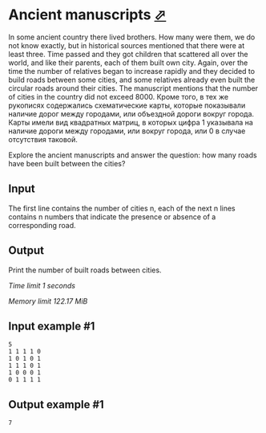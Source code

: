 # Ancient manuscripts [⬀](https://www.e-olymp.com/en/contests/9060/problems/78596)

In some ancient country there lived brothers. How many were them, we do not know exactly, but in historical sources mentioned that there were at least three. Time passed and they got children that scattered all over the world, and like their parents, each of them built own city. Again, over the time the number of relatives began to increase rapidly and they decided to build roads between some cities, and some relatives already even built the circular roads around their cities. The manuscript mentions that the number of cities in the country did not exceed 8000. Кроме того, в тех же рукописях содержались схематические карты, которые показывали наличие дорог между городами, или объездной дороги вокруг города. Карты имели вид квадратных матриц, в которых цифра 1 указывала на наличие дороги между городами, или вокруг города, или 0 в случае отсутствия таковой.

Explore the ancient manuscripts and answer the question: how many roads have been built between the cities?

## Input

The first line contains the number of cities n, each of the next n lines contains n numbers that indicate the presence or absence of a corresponding road.

## Output

Print the number of built roads between cities.

_Time limit 1 seconds_

_Memory limit 122.17 MiB_

## Input example #1
```
5
1 1 1 1 0
1 0 1 0 1
1 1 1 0 1
1 0 0 0 1
0 1 1 1 1
```

## Output example #1
```
7
```
